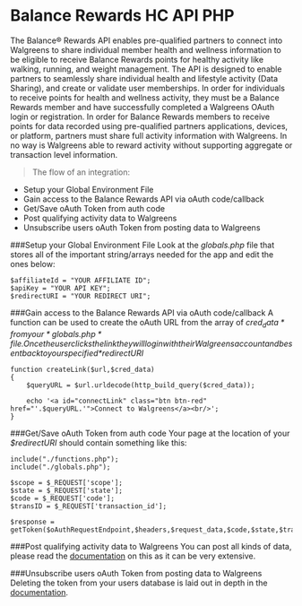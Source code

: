 Balance Rewards HC API PHP
=========

The Balance® Rewards API enables pre-qualified partners to connect into Walgreens to share 
individual member health and wellness information to be eligible to receive Balance Rewards points 
for healthy activity like walking, running, and weight management.
The API is designed to enable partners to seamlessly share individual health and lifestyle activity (Data 
Sharing), and create or validate user memberships. In order for individuals to receive points for health 
and wellness activity, they must be a Balance Rewards member and have successfully completed a 
Walgreens OAuth login or registration.
In order for Balance Rewards members to receive points for data recorded using pre-qualified partners 
applications, devices, or platform, partners must share full activity information with Walgreens. In no 
way is Walgreens able to reward activity without supporting aggregate or transaction level information.

> The flow of an integration:
  * Setup your Global Environment File
  * Gain access to the Balance Rewards API via oAuth code/callback
  * Get/Save oAuth Token from auth code
  * Post qualifying activity data to Walgreens
  * Unsubscribe users oAuth Token from posting data to Walgreens

###Setup your Global Environment File
Look at the *globals.php* file that stores all of the important string/arrays needed for the app and edit the ones below:

    $affiliateId = "YOUR AFFILIATE ID";
    $apiKey = "YOUR API KEY";
    $redirectURI = "YOUR REDIRECT URI";
   
###Gain access to the Balance Rewards API via oAuth code/callback
A function can be used to create the oAuth URL from the array of *$cred_data* from your *globals.php* file. Once the user clicks the link they will login with their Walgreens account and be sent back to your specified *$redirectURI*

	function createLink($url,$cred_data)
	{
		$queryURL = $url.urldecode(http_build_query($cred_data));
		
		echo '<a id="connectLink" class="btn btn-red" href="'.$queryURL.'">Connect to Walgreens</a><br/>';
	}
    
###Get/Save oAuth Token from auth code
Your page at the location of your *$redirectURI* should contain something like this:
    
	include("./functions.php");
	include("./globals.php");
				
	$scope = $_REQUEST['scope'];
	$state = $_REQUEST['state'];
	$code = $_REQUEST['code'];
	$transID = $_REQUEST['transaction_id'];
	
	$response = getToken($oAuthRequestEndpoint,$headers,$request_data,$code,$state,$transID);

###Post qualifying activity data to Walgreens
You can post all kinds of data, please read the [documentation](https://github.com/WalgreensAPI/BRHCAPI-PHP/Documentation.pdf) on this as it can be very extensive.
	

###Unsubscribe users oAuth Token from posting data to Walgreens
Deleting the token from your users database is laid out in depth in the [documentation](https://github.com/WalgreensAPI/BRHCAPI-PHP/Documentation.pdf).
	